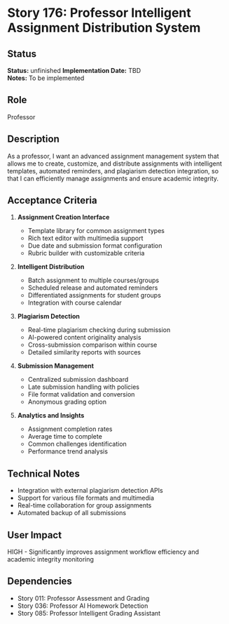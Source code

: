 # Story 176: Professor Intelligent Assignment Distribution System

## Status
**Status:** unfinished
**Implementation Date:** TBD  
**Notes:** To be implemented

## Role
Professor

## Description
As a professor, I want an advanced assignment management system that allows me to create, customize, and distribute assignments with intelligent templates, automated reminders, and plagiarism detection integration, so that I can efficiently manage assignments and ensure academic integrity.

## Acceptance Criteria
1. **Assignment Creation Interface**
   - Template library for common assignment types
   - Rich text editor with multimedia support
   - Due date and submission format configuration
   - Rubric builder with customizable criteria

2. **Intelligent Distribution**
   - Batch assignment to multiple courses/groups
   - Scheduled release and automated reminders
   - Differentiated assignments for student groups
   - Integration with course calendar

3. **Plagiarism Detection**
   - Real-time plagiarism checking during submission
   - AI-powered content originality analysis
   - Cross-submission comparison within course
   - Detailed similarity reports with sources

4. **Submission Management**
   - Centralized submission dashboard
   - Late submission handling with policies
   - File format validation and conversion
   - Anonymous grading option

5. **Analytics and Insights**
   - Assignment completion rates
   - Average time to complete
   - Common challenges identification
   - Performance trend analysis

## Technical Notes
- Integration with external plagiarism detection APIs
- Support for various file formats and multimedia
- Real-time collaboration for group assignments
- Automated backup of all submissions

## User Impact
HIGH - Significantly improves assignment workflow efficiency and academic integrity monitoring

## Dependencies
- Story 011: Professor Assessment and Grading
- Story 036: Professor AI Homework Detection
- Story 085: Professor Intelligent Grading Assistant
